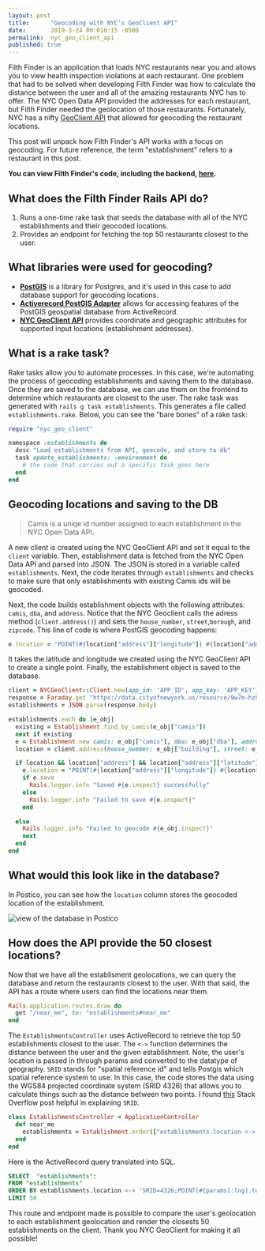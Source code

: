 ```yaml
---
layout: post
title:      "Geocoding with NYC's GeoClient API"
date:       2019-3-24 00:010:15 -0500
permalink:  nyc_geo_client_api
published: true
---
```


Filth Finder is an application that loads NYC restaurants near you and allows you to view health inspection violations at each restaurant. One problem that had to be solved when developing Filth Finder was how to calculate the distance between the user and all of the amazing restaurants NYC has to offer. The NYC Open Data API provided the addresses for each restaurant, but Filth Finder needed the geolocation of those restaurants. Fortunately, NYC has a nifty [GeoClient API](https://developer.cityofnewyork.us/api/geoclient-api) that allowed for geocoding the restaurant locations.

This post will unpack how Filth Finder's API works with a focus on geocoding. For future reference, the term "establishment" refers to a restaurant in this post.

**You can view Filth Finder's code, including the backend, [here](https://github.com/hcarnes/filth_finder).**

## What does the Filth Finder Rails API do?

1. Runs a one-time rake task that seeds the database with all of the NYC establishments and their geocoded locations. 
2. Provides an endpoint for fetching the top 50 restaurants closest to the user.

## What libraries were used for geocoding?

* **[PostGIS](https://postgis.net/)** is a library for Postgres, and it's used in this case to add database support for geocoding locations. 
* **[Activerecord PostGIS Adapter](https://github.com/rgeo/activerecord-postgis-adapter)** allows for accessing features of the PostGIS geospatial database from ActiveRecord.
* **[NYC GeoClient API](https://developer.cityofnewyork.us/api/geoclient-api)** provides coordinate and geographic attributes for supported input locations (establishment addresses).

## What is a rake task?

Rake tasks allow you to automate processes. In this case, we're automating the process of geocoding establishments and saving them to the database. Once they are saved to the database, we can use them on the frontend to determine which restaurants are closest to the user. The rake task was generated with `rails g task establishments`. This generates a file called `establishments.rake`. Below, you can see the "bare bones" of a rake task:

```ruby
require "nyc_geo_client"

namespace :establishments do
  desc "Load establishments from API, geocode, and store to db"
  task update_establishments: :environment do
    # the code that carries out a specific task goes here
  end
end
```

## Geocoding locations and saving to the DB

> Camis is a uniqe id number assigned to each establishment in the NYC Open Data API.

A new client is created using the NYC GeoClient API and set it equal to the `client` variable. Then, establishment data is fetched from the NYC Open Data API and parsed into JSON. The JSON is stored in a variable called `establishments`. Next, the code iterates through `establishments` and checks to make sure that only establishments with existing Camis ids will be geocoded. 

Next, the code builds establishment objects with the following attributes: `camis`, `dba`, and `address`. Notice that the NYC Geoclient calls the adress method (`client.address()`) and sets the `house_number`, `street`,`borough`, and `zipcode`. This line of code is where PostGIS geocoding happens: 

```ruby
e.location = "POINT(#{location["address"]["longitude"]} #{location["address"]["latitude"]})"
``` 

It takes the latitude and longitude we created using the NYC GeoClient API to create a single point. Finally, the establishment object is saved to the database.

```ruby
client = NYCGeoClient::Client.new(app_id: 'APP_ID', app_key: 'APP_KEY')
response = Faraday.get "https://data.cityofnewyork.us/resource/9w7m-hzhe.json?$group=camis,building,street,zipcode,dba&$select=camis,building,street,zipcode,dba&$limit=50000"
establishments = JSON.parse(response.body)

establishments.each do |e_obj|
  existing = Establishment.find_by_camis(e_obj["camis"])
  next if existing
  e = Establishment.new camis: e_obj["camis"], dba: e_obj["dba"], address: [e_obj["building"], e_obj["street"], e_obj["zipcode"]].join(" ")
  location = client.address(house_number: e_obj["building"], street: e_obj["street"], borough: e_obj["boro"], zip: e_obj["zipcode"])

  if location && location["address"] && location["address"]["latitude"] && location["address"]["longitude"]
    e.location = "POINT(#{location["address"]["longitude"]} #{location["address"]["latitude"]})"
    if e.save
      Rails.logger.info "Saved #{e.inspect} successfully"
    else
      Rails.logger.info "Failed to save #{e.inspect}"
    end

  else
    Rails.logger.info "Failed to geocode #{e_obj.inspect}"
    next
  end
end
```

## What would this look like in the database?

In Postico, you can see how the `location` column stores the geocoded location of the establishment.

<img src="https://i.imgur.com/M6sEYH7.png?1" alt="view of the database in Postico" title="data" />

## How does the API provide the 50 closest locations?

Now that we have all the establisment geolocations, we can query the database and return the restaurants closest to the user. With that said, the API has a route where users can find the locations near them.

```ruby
Rails.application.routes.draw do
  get "/near_me", to: "establishments#near_me"
end
```
The `EstablishmentsController` uses ActiveRecord to retrieve the top 50 establishments closest to the user. The `<->` function determines the distance between the user and the given establishment. Note, the user's location is passed in through params and converted to the datatype of geography. `SRID` stands for "spatial reference id" and tells Postgis which spatial reference system to use. In this case, the code stores the data using the WGS84 projected coordinate system (SRID 4326) that allows you to calculate things such as the distance between two points. I found [this](https://stackoverflow.com/questions/21935863/srid-meaning-in-postgis) Stack Overflow post helpful in explaining `SRID`.

```ruby
class EstablishmentsController < ApplicationController
  def near_me
    establishments = Establishment.order(["establishments.location <-> ?::geography", "SRID=4326;POINT(#{params[:lng].to_f} #{params[:lat].to_f})"]).limit(50)
  end
end
```

Here is the ActiveRecord query translated into SQL.

```SQL
SELECT  "establishments":
FROM "establishments" 
ORDER BY establishments.location <-> 'SRID=4326;POINT(#{params[:lng].to_f} #{params[:lat].to_f})'::geography
LIMIT 50
```

This route and endpoint made is possible to compare the user's geolocation to each establishment geolocation and render the closests 50 establishments on the client. Thank you NYC GeoClient for making it all possible!
